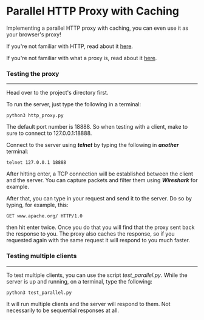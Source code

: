 # Parallel HTTP Proxy with Caching

Implementing a parallel HTTP proxy with caching, you can even use it as your browser's proxy!

If you're not familiar with HTTP, read about it [here](https://tools.ietf.org/html/rfc1945). 

If you're not familiar with what a proxy is, read about it [here](https://www.varonis.com/blog/what-is-a-proxy-server/).

### Testing the proxy

---

Head over to the project's directory first.

To run the server, just type the following in a terminal:

```
python3 http_proxy.py
```

The default port number is 18888. So when testing with a client, make to sure to connect to 127.0.0.1:18888.

Connect to the server using ***telnet*** by typing the following in ***another*** terminal:

```
telnet 127.0.0.1 18888
```

After hitting enter, a TCP connection will be established between the client and the server. You can capture packets and filter them using ***Wireshark*** for example. 

After that, you can type in your request and send it to the server. Do so by typing, for example, this: 

````
GET www.apache.org/ HTTP/1.0
````

then hit enter twice. Once you do that you will find that the proxy sent back the response to you. The proxy also caches the response, so if you requested again with the same request it will respond to you much faster. 

### Testing multiple clients

---

To test multiple clients, you can use the script *test_parallel.py*. While the server is up and running, on a terminal, type the following:

```
python3 test_parallel.py 
```

It will run multiple clients and the server will respond to them. Not necessarily to be sequential responses at all. 




